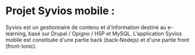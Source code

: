 # Projet Syvios mobile :
Syvios est un gestionnaire de contenu et d'information destiné au e-learning, basé sur Drupal / Opigno / H5P et MySQL.
L'application Syvios mobile est constituée d'une partie back (back-Nodejs) et d'une partie front (front-Ionic).
